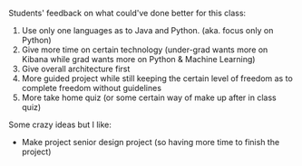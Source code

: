 Students' feedback on what could've done better for this class:

1. Use only one languages as to Java and Python. (aka. focus only on Python)
2. Give more time on certain technology (under-grad wants more on Kibana while grad wants more on Python & Machine Learning)
3. Give overall architecture first
4. More guided project while still keeping the certain level of freedom as to complete freedom without guidelines
5. More take home quiz (or some certain way of make up after in class quiz)

Some crazy ideas but I like:

* Make project senior design project (so having more time to finish the project)
